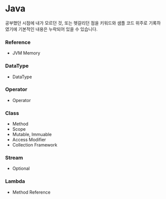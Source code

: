 # Java
공부했던 시점에 내가 모르던 것, 또는 헷갈리던 점을 키워드와 샘플 코드 위주로 기록하였기에 기본적인 내용은 누락되어 있을 수 있습니다.

### Reference
- JVM Memory
### DataType
- DataType

### Operator
- Operator

### Class
- Method
- Scope
- Mutable, Immuable
- Access Modifier
- Collection Framework

### Stream
- Optional

### Lambda
- Method Reference



